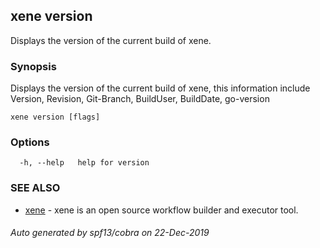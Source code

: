 ## xene version

Displays the version of the current build of xene.

### Synopsis

Displays the version of the current build of xene, this information
include Version, Revision, Git-Branch, BuildUser, BuildDate, go-version

```
xene version [flags]
```

### Options

```
  -h, --help   help for version
```

### SEE ALSO

* [xene](xene.md)	 - xene is an open source workflow builder and executor tool.

###### Auto generated by spf13/cobra on 22-Dec-2019
